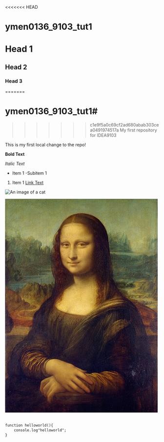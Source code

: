 <<<<<<< HEAD
# ymen0136_9103_tut1
# Head 1
## Head 2
### Head 3

=======
# ymen0136_9103_tut1#
>>>>>>> c1e9f5a0c69cf2ad680abab303cea0491974517a
My first repository for IDEA9103

This is my first local change to the repo!

**Bold Text**

*Italic Text*

- Item 1
    -Subitem 1

1. Item 1
[Link Text](https://github.com/mengke1943/ymen0136_9103_tut1)

![An image of a cat](http://placekitten.com/200/300)

![An image of Mona](Mona_Lisa_by_Leonardo_da_Vinci_500_x_700.jpg)

```

function helloworld(){
    console.log"helloworld";
}
```